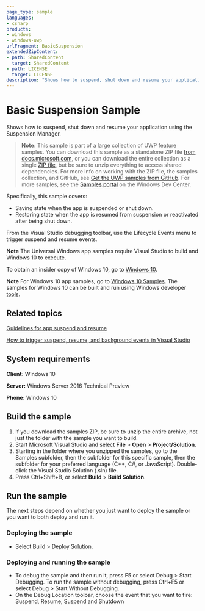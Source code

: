 ```yaml
---
page_type: sample
languages:
- csharp
products:
- windows
- windows-uwp
urlFragment: BasicSuspension
extendedZipContent:
- path: SharedContent
  target: SharedContent
- path: LICENSE
  target: LICENSE
description: "Shows how to suspend, shut down and resume your application using the Suspension Manager."
---
```


<!---
  category: LaunchingAndBackgroundTasks
  samplefwlink: http://go.microsoft.com/fwlink/?LinkID=761251
--->

# Basic Suspension Sample

Shows how to suspend, shut down and resume your application using the Suspension Manager.

> **Note:** This sample is part of a large collection of UWP feature samples. 
> You can download this sample as a standalone ZIP file
> [from docs.microsoft.com](https://docs.microsoft.com/samples/microsoft/windows-universal-samples/basicsuspension/),
> or you can download the entire collection as a single
> [ZIP file](https://github.com/Microsoft/Windows-universal-samples/archive/master.zip), but be 
> sure to unzip everything to access shared dependencies. For more info on working with the ZIP file, 
> the samples collection, and GitHub, see [Get the UWP samples from GitHub](https://aka.ms/ovu2uq). 
> For more samples, see the [Samples portal](https://aka.ms/winsamples) on the Windows Dev Center. 

Specifically, this sample covers:

- Saving state when the app is suspended or shut down.
- Restoring state when the app is resumed from suspension or reactivated after being shut down.

From the Visual Studio debugging toolbar, use the Lifecycle Events menu to trigger suspend and resume events.

**Note** The Universal Windows app samples require Visual Studio to build and Windows 10 to execute.

To obtain an insider copy of Windows 10, go to [Windows 10](http://insider.windows.com).

**Note**  For Windows 10 app samples, go to  [Windows 10 Samples](https://github.com/Microsoft/Windows-universal-samples). The samples for Windows 10 can be built and run using Windows developer [tools](https://developer.windows.com).

## Related topics

[Guidelines for app suspend and resume](https://msdn.microsoft.com/library/windows/apps/hh465088.aspx)

[How to trigger suspend, resume, and background events in Visual Studio](https://msdn.microsoft.com/library/hh974425.aspx)


## System requirements

**Client:** Windows 10

**Server:** Windows Server 2016 Technical Preview

**Phone:** Windows 10

## Build the sample

1. If you download the samples ZIP, be sure to unzip the entire archive, not just the folder with the sample you want to build. 
2. Start Microsoft Visual Studio and select **File** \> **Open** \> **Project/Solution**.
3. Starting in the folder where you unzipped the samples, go to the Samples subfolder, then the subfolder for this specific sample, then the subfolder for your preferred language (C++, C#, or JavaScript). Double-click the Visual Studio Solution (.sln) file.
4. Press Ctrl+Shift+B, or select **Build** \> **Build Solution**.

## Run the sample

The next steps depend on whether you just want to deploy the sample or you want to both deploy and run it.

### Deploying the sample

- Select Build > Deploy Solution.

### Deploying and running the sample

- To debug the sample and then run it, press F5 or select Debug >  Start Debugging. To run the sample without debugging, press Ctrl+F5 or select Debug > Start Without Debugging.
- On the Debug Location toolbar, choose the event that you want to fire: Suspend, Resume, Suspend and Shutdown

